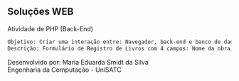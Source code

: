 ## Soluções WEB

Atividade de PHP (Back-End)

```bash
Objetivo: Criar uma interação entre: Navegador, back-end e banco de dados.
Descrição: Formulário de Registro de Livros com 4 campos: Nome da obra, autor, gênero literário e categoria.
```
Desenvolvido por: Maria Eduarda Smidt da Silva  
Engenharia da Computação - UniSATC
